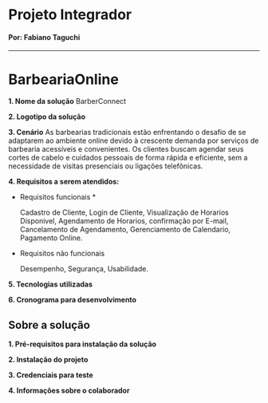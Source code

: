 # Projeto Integrador
#### Por: Fabiano Taguchi
__________________________

# BarbeariaOnline

**1. Nome da solução**
BarberConnect

**2. Logotipo da solução**
   
**3. Cenário**
As barbearias tradicionais estão enfrentando o desafio de se adaptarem ao ambiente online devido à crescente demanda por serviços de barbearia acessíveis e convenientes. Os clientes buscam agendar seus cortes de cabelo e cuidados pessoais de forma rápida e eficiente, sem a necessidade de visitas presenciais ou ligações telefônicas.

**4. Requisitos a serem atendidos:**
* Requisitos funcionais *

  Cadastro de Cliente,
  Login de Cliente,
  Visualização de Horarios Disponivel,
  Agendamento de Horarios,
  confirmação por E-mail,
  Cancelamento de Agendamento,
  Gerenciamento de Calendario,
  Pagamento Online.
  
* Requisitos não funcionais

  Desempenho,
  Segurança,
  Usabilidade.
  
**5. Tecnologias utilizadas**

**6. Cronograma para desenvolvimento**


## Sobre a solução
**1. Pré-requisitos para instalação da solução**

**2. Instalação do projeto**

**3. Credenciais para teste**

**4. Informações sobre o colaborador**
